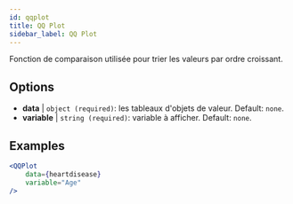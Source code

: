 ```yaml
---
id: qqplot
title: QQ Plot
sidebar_label: QQ Plot
---
```


Fonction de comparaison utilisée pour trier les valeurs par ordre croissant.

## Options

* __data__ | `object (required)`: les tableaux d'objets de valeur. Default: `none`.
* __variable__ | `string (required)`: variable à afficher. Default: `none`.


## Examples

```jsx live
<QQPlot 
    data={heartdisease} 
    variable="Age"
/>
```

